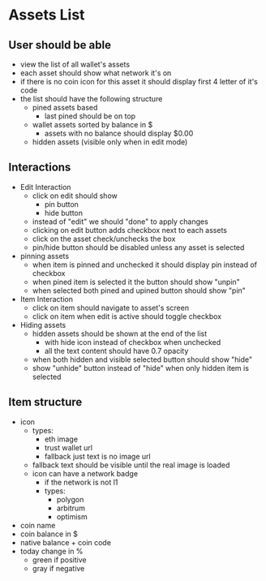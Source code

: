 
# Assets List

## User should be able

- view the list of all wallet's assets
- each asset should show what network it's on
- if there is no coin icon for this asset it should display first 4 letter of it's code
- the list should have the following structure
  - pined assets based
    - last pined should be on top
  - wallet assets sorted by balance in $
    - assets with no balance should display $0.00
  - hidden assets (visible only when in edit mode)

## Interactions

- Edit Interaction
  - click on edit should show
    - pin button
    - hide button
  - instead of "edit" we should "done" to apply changes
  - clicking on edit button adds checkbox next to each assets
  - click on the asset check/unchecks the box
  - pin/hide button should be disabled unless any asset is selected
- pinning assets
  - when item is pinned and unchecked it should display pin instead of checkbox
  - when pined item is selected it the button should show "unpin"
  - when selected both pined and upined button should show "pin"
- Item Interaction
  - click on item should navigate to asset's screen
  - click on item when edit is active should toggle checkbox
- Hiding assets
  - hidden assets should be shown at the end of the list
    - with hide icon instead of checkbox when unchecked
    - all the text content should have 0.7 opacity
  - when both hidden and visible selected button should show "hide"
  - show "unhide" button instead of "hide" when only hidden item is selected

## Item structure

- icon
  - types:
    - eth image
    - trust wallet url
    - fallback just text is no image url
  - fallback text should be visible until the real image is loaded
  - icon can have a network badge
    - if the network is not l1
    - types:
      - polygon
      - arbitrum
      - optimism
- coin name
- coin balance in $
- native balance + coin code
- today change in %
  - green if positive
  - gray if negative
